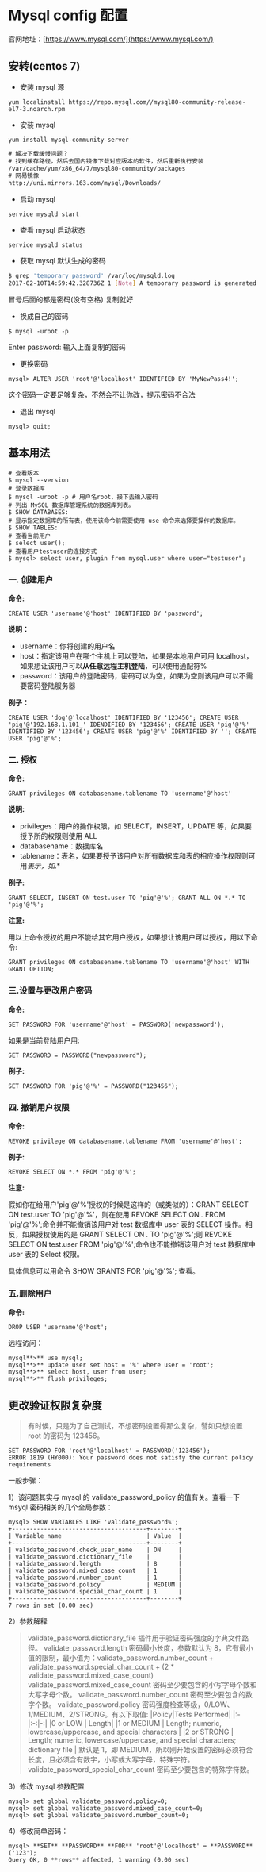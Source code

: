 # Mysql config 配置

官网地址：[https://www.mysql.com/](https://www.mysql.com/)

## 安转(centos 7)

- 安装 mysql 源

`yum localinstall https://repo.mysql.com//mysql80-community-release-el7-3.noarch.rpm`

- 安装 mysql

`yum install mysql-community-server`

```xml
# 解决下载缓慢问题？
# 找到缓存路径，然后去国内镜像下载对应版本的软件，然后重新执行安装
/var/cache/yum/x86_64/7/mysql80-community/packages
# 网易镜像
http://uni.mirrors.163.com/mysql/Downloads/
```

- 启动 mysql

`service mysqld start`

- 查看 mysql 启动状态

`service mysqld status`

- 获取 mysql 默认生成的密码

```bash
$ grep 'temporary password' /var/log/mysqld.log
2017-02-10T14:59:42.328736Z 1 [Note] A temporary password is generated for root@localhost: s/giN9Vo>L9h
```

冒号后面的都是密码(没有空格) 复制就好

- 换成自己的密码

`$ mysql -uroot -p`

Enter password: 输入上面复制的密码

- 更换密码

`mysql> ALTER USER 'root'@'localhost' IDENTIFIED BY 'MyNewPass4!';`

这个密码一定要足够复杂，不然会不让你改，提示密码不合法

- 退出 mysql

`mysql> quit;`

## 基本用法

```mysql
# 查看版本
$ mysql --version
# 登录数据库
$ mysql -uroot -p # 用户名root，接下去输入密码
# 列出 MySQL 数据库管理系统的数据库列表。
$ SHOW DATABASES:
# 显示指定数据库的所有表，使用该命令前需要使用 use 命令来选择要操作的数据库。
$ SHOW TABLES:
# 查看当前用户
$ select user();
# 查看用户testuser的连接方式
$ mysql> select user, plugin from mysql.user where user="testuser";
```

### 一. 创建用户

**命令:**

`CREATE USER 'username'@'host' IDENTIFIED BY 'password';`

**说明：**

- username：你将创建的用户名
- host：指定该用户在哪个主机上可以登陆，如果是本地用户可用 localhost，如果想让该用户可以**从任意远程主机登陆**，可以使用通配符%
- password：该用户的登陆密码，密码可以为空，如果为空则该用户可以不需要密码登陆服务器

**例子：**

`CREATE USER 'dog'@'localhost' IDENTIFIED BY '123456'; CREATE USER 'pig'@'192.168.1.101_' IDENDIFIED BY '123456'; CREATE USER 'pig'@'%' IDENTIFIED BY '123456'; CREATE USER 'pig'@'%' IDENTIFIED BY ''; CREATE USER 'pig'@'%';`

### 二. 授权

**命令:**

`GRANT privileges ON databasename.tablename TO 'username'@'host'`

**说明:**

- privileges：用户的操作权限，如 SELECT，INSERT，UPDATE 等，如果要授予所的权限则使用 ALL
- databasename：数据库名
- tablename：表名，如果要授予该用户对所有数据库和表的相应操作权限则可用*表示，如*.\*

**例子:**

`GRANT SELECT, INSERT ON test.user TO 'pig'@'%'; GRANT ALL ON *.* TO 'pig'@'%';`

**注意:**

用以上命令授权的用户不能给其它用户授权，如果想让该用户可以授权，用以下命令:

`GRANT privileges ON databasename.tablename TO 'username'@'host' WITH GRANT OPTION;`

### 三.设置与更改用户密码

**命令:**

`SET PASSWORD FOR 'username'@'host' = PASSWORD('newpassword');`

如果是当前登陆用户用:

`SET PASSWORD = PASSWORD("newpassword");`

**例子:**

`SET PASSWORD FOR 'pig'@'%' = PASSWORD("123456");`

### 四. 撤销用户权限

**命令:**

`REVOKE privilege ON databasename.tablename FROM 'username'@'host';`

**例子:**

`REVOKE SELECT ON *.* FROM 'pig'@'%';`

**注意:**

假如你在给用户'pig'@'%'授权的时候是这样的（或类似的）：GRANT SELECT ON test.user TO 'pig'@'%'，则在使用 REVOKE SELECT ON _._ FROM 'pig'@'%';命令并不能撤销该用户对 test 数据库中 user 表的 SELECT 操作。相反，如果授权使用的是 GRANT SELECT ON _._ TO 'pig'@'%';则 REVOKE SELECT ON test.user FROM 'pig'@'%';命令也不能撤销该用户对 test 数据库中 user 表的 Select 权限。

具体信息可以用命令 SHOW GRANTS FOR 'pig'@'%'; 查看。

### 五.删除用户

**命令:**

`DROP USER 'username'@'host';`

远程访问：

```mysql
mysql**>** use mysql;
mysql**>** update user set host = '%' where user = 'root';
mysql**>** select host, user from user;
mysql**>** flush privileges;
```

## 更改验证权限复杂度

> 有时候，只是为了自己测试，不想密码设置得那么复杂，譬如只想设置 root 的密码为 123456。

```mysql
SET PASSWORD FOR 'root'@'localhost' = PASSWORD('123456');
ERROR 1819 (HY000): Your password does not satisfy the current policy requirements
```

一般步骤：

1）该问题其实与 mysql 的 validate_password_policy 的值有关。查看一下 msyql 密码相关的几个全局参数：

```mysql
mysql> SHOW VARIABLES LIKE 'validate_password%';
+--------------------------------------+--------+
| Variable_name                        | Value  |
+--------------------------------------+--------+
| validate_password.check_user_name    | ON     |
| validate_password.dictionary_file    |        |
| validate_password.length             | 8      |
| validate_password.mixed_case_count   | 1      |
| validate_password.number_count       | 1      |
| validate_password.policy             | MEDIUM |
| validate_password.special_char_count | 1      |
+--------------------------------------+--------+
7 rows in set (0.00 sec)
```

2）参数解释

> validate_password.dictionary_file 插件用于验证密码强度的字典文件路径。
> validate_password.length 密码最小长度，参数默认为 8，它有最小值的限制，最小值为：validate_password.number_count + validate_password.special_char_count + (2 \* validate_password.mixed_case_count)
> validate_password.mixed_case_count 密码至少要包含的小写字母个数和大写字母个数。
> validate_password.number_count 密码至少要包含的数字个数。
> validate_password.policy 密码强度检查等级，0/LOW、1/MEDIUM、2/STRONG。有以下取值:
> |Policy|Tests Performed|
> |:-|:-:|-:|
> |0 or LOW | Length|
> |1 or MEDIUM | Length; numeric, lowercase/uppercase, and special characters |
> |2 or STRONG | Length; numeric, lowercase/uppercase, and special characters; dictionary file |
> 默认是 1，即 MEDIUM，所以刚开始设置的密码必须符合长度，且必须含有数字，小写或大写字母，特殊字符。
> validate_password_special_char_count 密码至少要包含的特殊字符数。

3）修改 mysql 参数配置

```mysql
mysql> set global validate_password.policy=0;
mysql> set global validate_password.mixed_case_count=0;
mysql> set global validate_password.number_count=0;
```

4）修改简单密码：

```mysql
mysql> **SET** **PASSWORD** **FOR** 'root'@'localhost' = **PASSWORD**('123');
Query OK, 0 **rows** affected, 1 warning (0.00 sec)
```
